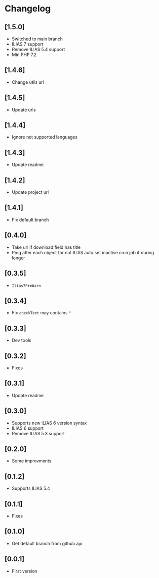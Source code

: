 # Changelog

## [1.5.0]
- Switched to main branch
- ILIAS 7 support
- Remove ILIAS 5.4 support
- Min PHP 7.2

## [1.4.6]
- Change utils url

## [1.4.5]
- Update urls

## [1.4.4]
- Ignore not supported languages

## [1.4.3]
- Update readme

## [1.4.2]
- Update project url

## [1.4.1]
- Fix default branch

## [0.4.0]
- Take url if download field has title
- Ping after each object for not ILIAS auto set inactive cron job if during longer

## [0.3.5]
- `Ilias7PreWarn`

## [0.3.4]
- Fix `checkText` may contains `"`

## [0.3.3]
- Dev tools

## [0.3.2]
- Fixes

## [0.3.1]
- Update readme

## [0.3.0]
- Supports new ILIAS 6 version syntax
- ILIAS 6 support
- Remove ILIAS 5.3 support

## [0.2.0]
- Some improvments

## [0.1.2]
- Supports ILIAS 5.4

## [0.1.1]
- Fixes

## [0.1.0]
- Get default branch from github api

## [0.0.1]
- First version
